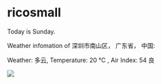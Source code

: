 # ricosmall

Today is Sunday.

Weather infomation of 深圳市南山区， 广东省， 中国: 

Weather: 多云, Temperature: 20 ℃ , Air Index: 54 良

<img src="https://github-readme-stats.vercel.app/api?username=ricosmall&show_icons=true" />
